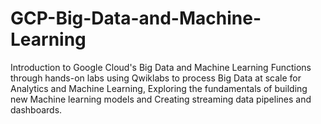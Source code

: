 # GCP-Big-Data-and-Machine-Learning
Introduction to Google Cloud's Big Data and Machine Learning Functions through hands-on labs using Qwiklabs to process Big Data at scale for Analytics and Machine Learning, Exploring the fundamentals of building new Machine learning models and Creating streaming data pipelines and dashboards.
